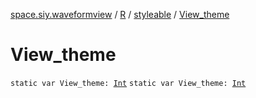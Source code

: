 [space.siy.waveformview](../../index.md) / [R](../index.md) / [styleable](index.md) / [View_theme](./-view_theme.md)

# View_theme

`static var View_theme: `[`Int`](https://kotlinlang.org/api/latest/jvm/stdlib/kotlin/-int/index.html)
`static var View_theme: `[`Int`](https://kotlinlang.org/api/latest/jvm/stdlib/kotlin/-int/index.html)